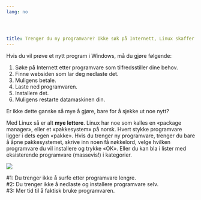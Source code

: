 ```yaml
---
lang: no




title: Trenger du ny programvare? Ikke søk på Internett, Linux skaffer det for deg.
---
```


Hvis du vil prøve et nytt program i Windows, må du gjøre følgende:

<ol>
<li>Søke på Internett etter programvare som tilfredsstiller dine behov.</li>
<li>Finne websiden som lar deg nedlaste det.</li>
<li>Muligens betale.</li>
<li>Laste ned programvaren.</li>
<li>Installere det.</li>
<li>Muligens restarte datamaskinen din.</li>
</ol>

Er ikke dette ganske så mye å gjøre, bare for å sjekke ut noe nytt?

Med Linux så er alt <b>mye lettere</b>. Linux har noe som kalles en «package manager», eller et «pakkesystem» på norsk. Hvert stykke programvare ligger i dets egen «pakke». Hvis du trenger ny programvare, trenger du bare å åpne pakkesystemet, skrive inn noen få nøkkelord, velge hvilken programvare du vil installere og trykke «OK». Eller du kan bla i lister med eksisterende programvare (massevis!) i kategorier.

<img src="Images/synaptic.png" />

#1: Du trenger ikke å surfe etter programvare lengre.<br>
#2: Du trenger ikke å nedlaste og installere programvare selv.<br>
#3: Mer tid til å faktisk bruke programvaren.




